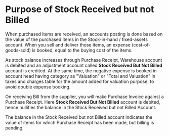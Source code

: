<!-- add-breadcrumbs -->
# Purpose of Stock Received but not Billed

When purchased items are received, an accounts posting is done based on the value of the purchased items in the Stock-in-hand / fixed-assets account. When you sell and deliver those items, an expense (cost-of-goods-sold) is booked, equal to the buying cost of the items.

As stock balance increases through Purchase Receipt, Warehouse account is debited and an adjustment account called **Stock Received But Not Billed** account is credited. At the same time, the negative expense is booked in account head having category as "Valuation" or "Total and Valuation" in taxes and charges table for the amount added for valuation purpose, to avoid double expense booking.

On receiving Bill from the supplier, you will make Purchase Invoice against a Purchase Receipt. Here **Stock Received But Not Billed** account is debited, hence nullifies the balance in the Stock Received but not Billed Account.

The balance in the Stock Received but not Billed account indicates the value of items for which Purchase Receipt has been made, but billing is pending.